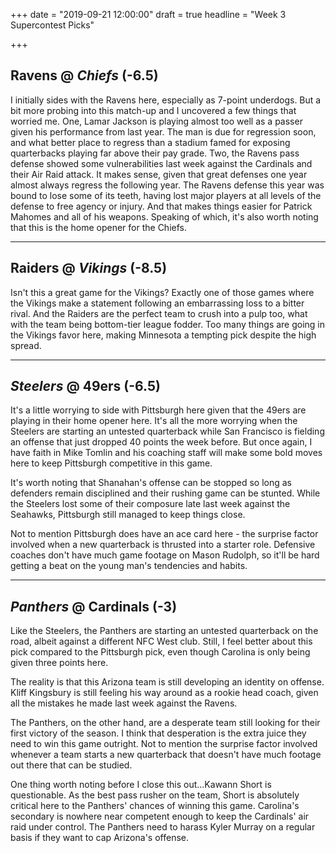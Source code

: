 +++
date = "2019-09-21 12:00:00"
draft = true
headline = "Week 3 Supercontest Picks"

+++
## Ravens @ _Chiefs_ (-6.5)

I initially sides with the Ravens here, especially as 7-point underdogs. But a bit more probing into this match-up and I uncovered a few things that worried me. One, Lamar Jackson is playing almost too well as a passer given his performance from last year. The man is due for regression soon, and what better place to regress than a stadium famed for exposing quarterbacks playing far above their pay grade. Two, the Ravens pass defense showed some vulnerabilities last week against the Cardinals and their Air Raid attack. It makes sense, given that great defenses one year almost always regress the following year. The Ravens defense this year was bound to lose some of its teeth, having lost major players at all levels of the defense to free agency or injury. And that makes things easier for Patrick Mahomes and all of his weapons. Speaking of which, it's also worth noting that this is the home opener for the Chiefs.

***

## Raiders @ _Vikings_ (-8.5)

Isn't this a great game for the Vikings? Exactly one of those games where the Vikings make a statement following an embarrassing loss to a bitter rival. And the Raiders are the perfect team to crush into a pulp too, what with the team being bottom-tier league fodder. Too many things are going in the Vikings favor here, making Minnesota a tempting pick despite the high spread.

***

## _Steelers_ @ 49ers (-6.5)

It's a little worrying to side with Pittsburgh here given that the 49ers are playing in their home opener here. It's all the more worrying when the Steelers are starting an untested quarterback while San Francisco is fielding an offense that just dropped 40 points the week before. But once again, I have faith in Mike Tomlin and his coaching staff will make some bold moves here to keep Pittsburgh competitive in this game.

It's worth noting that Shanahan's offense can be stopped so long as defenders remain disciplined and their rushing game can be stunted. While the Steelers lost some of their composure late last week against the Seahawks, Pittsburgh still managed to keep things close.

Not to mention Pittsburgh does have an ace card here - the surprise factor involved when a new quarterback is thrusted into a starter role. Defensive coaches don't have much game footage on Mason Rudolph, so it'll be hard getting a beat on the young man's tendencies and habits.

***

## _Panthers_ @ Cardinals (-3)

Like the Steelers, the Panthers are starting an untested quarterback on the road, albeit against a different NFC West club. Still, I feel better about this pick compared to the Pittsburgh pick, even though Carolina is only being given three points here.

The reality is that this Arizona team is still developing an identity on offense. Kliff Kingsbury is still feeling his way around as a rookie head coach, given all the mistakes he made last week against the Ravens.

The Panthers, on the other hand, are a desperate team still looking for their first victory of the season. I think that desperation is the extra juice they need to win this game outright. Not to mention the surprise factor involved whenever a team starts a new quarterback that doesn't have much footage out there that can be studied.

One thing worth noting before I close this out...Kawann Short is questionable. As the best pass rusher on the team, Short is absolutely critical here to the Panthers' chances of winning this game. Carolina's secondary is nowhere near competent enough to keep the Cardinals' air raid under control. The Panthers need to harass Kyler Murray on a regular basis if they want to cap Arizona's offense.